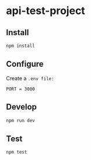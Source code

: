 # api-test-project

## Install

```bash
npm install
```

## Configure

Create a `.env file: `

```
PORT = 3000
```

## Develop

```bash
npm run dev
```

## Test

```bash
npm test
```
